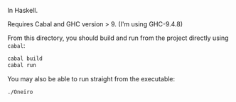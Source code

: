In Haskell.

Requires Cabal and GHC version > 9. (I'm using GHC-9.4.8)

From this directory, you should build and run from the project directly using `cabal`:
```sh
cabal build
cabal run
```

You may also be able to run straight from the executable:
```
./Oneiro
```
